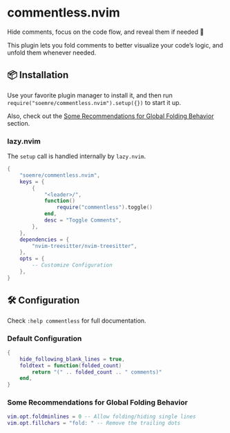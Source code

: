 # commentless.nvim

Hide comments, focus on the code flow, and reveal them if needed 🧘

This plugin lets you fold comments to better visualize your code’s logic,
and unfold them whenever needed.

## 📦 Installation

Use your favorite plugin manager to install it, and then run
`require("soemre/commentless.nvim").setup({})` to start it up.

Also, check out the [Some Recommendations for Global Folding Behavior](some-recommendations-for-global-folding-behavior) section.

### lazy.nvim

The `setup` call is handled internally by `lazy.nvim`.

```lua
{
    "soemre/commentless.nvim",
    keys = {
        {
            "<leader>/",
            function()
                require("commentless").toggle()
            end,
            desc = "Toggle Comments",
        },
    },
    dependencies = {
        "nvim-treesitter/nvim-treesitter",
    },
    opts = {
        -- Customize Configuration
    },
}
```

## 🛠️ Configuration

Check `:help commentless` for full documentation.

### Default Configuration

```lua
{
    hide_following_blank_lines = true,
    foldtext = function(folded_count)
        return "(" .. folded_count .. " comments)"
    end,
}
```

### Some Recommendations for Global Folding Behavior

```lua
vim.opt.foldminlines = 0 -- Allow folding/hiding single lines
vim.opt.fillchars = "fold: " -- Remove the trailing dots
```
